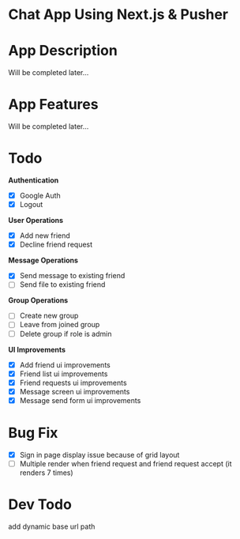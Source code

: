 # Chat App Using Next.js & Pusher

# App Description
Will be completed later...

# App Features
Will be completed later...

# Todo
**Authentication**
- [x] Google Auth
- [x] Logout

**User Operations**
- [x] Add new friend
- [x] Decline friend request

**Message Operations**
- [x] Send message to existing friend
- [ ] Send file to existing friend

**Group Operations**
- [ ] Create new group
- [ ] Leave from joined group
- [ ] Delete group if role is admin

**UI Improvements**
- [x] Add friend ui improvements
- [x] Friend list ui improvements
- [x] Friend requests ui improvements
- [x] Message screen ui improvements
- [x] Message send form ui improvements

# Bug Fix
- [x] Sign in page display issue because of grid layout
- [ ] Multiple render when friend request and friend request accept (it renders 7 times)

# Dev Todo
add dynamic base url path